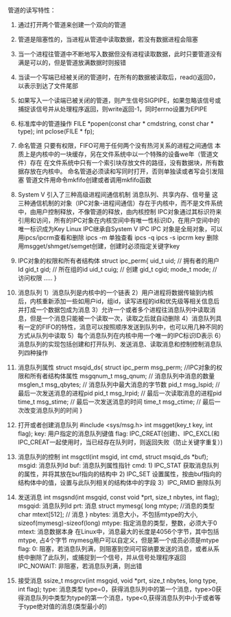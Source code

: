 管道的读写特性：
1. 通过打开两个管道来创建一个双向的管道
2. 管道是阻塞性的，当进程从管道中读取数据，若没有数据进程会阻塞
3. 当一个进程往管道中不断地写入数据但没有进程读取数据，此时只要管道没有满是可以的，但是管道放满数据时则报错
4. 当读一个写端已经被关闭的管道时，在所有的数据被读取后，read()返回0，以表示到达了文件尾部
5. 如果写入一个读端已被关闭的管道，则产生信号SIGPIPE，如果忽略该信号或捕捉该信号并从处理程序返回，则write返回-1，同时errno设置为EPIPE

6. 标准库中的管道操作
	FILE *popen(const char * cmdstring, const char * type);
	int pclose(FILE * fp);


7. 命名管道
	只要有权限，FIFO可用于任何两个没有热河关系的进程之间通信
	本质上是内核中的一块缓存，另在文件系统中以一个特殊的设备we年（管道文件）存在
	在文件系统中只有一个索引块存放文件的路径，没有数据块，所有数据存放在内核中。
	命名管道必须读和写同时打开，否则单独读或者写会引发阻塞
	管道文件用命令mkfifo创建或者调用mkfifo函数


8. System V 引入了三种高级进程间通信机制
	消息队列、共享内存、信号量
	这三种通信机制的对象（IPC对象-进程间通信）存在于内核中，而不是文件系统中，由用户控制释放，不像管道的释放，由内核控制
	IPC对象通过其标识符来引用和访问，所有的IPC对象在内核空间中有唯一性标识ID，在用户空间中的唯一标识成为Key
	Linux IPC继承自System V IPC
	IPC 对象是全局对象，可以用ipcs/ipcrm查看和删除
		ipcs -m 单独查看
		ipcs -q
		ipcs -s
		ipcrm key 删除
	用msgget/shmget/semget创建，创建时必须指定关键字key

9. IPC对象的权限和所有者结构体
struct ipc_perm{
	uid_t uid;	// 拥有者的用户Id
	gid_t gid;	// 所在组的id
	uid_t cuig;	// 创建
	gid_t cgid;
	mode_t mode;	// 访问权限
	.....
}

10. 消息队列
	1）消息队列是内核中的一个链表
	2）用户进程将数据传输到内核后，内核重新添加一些如用户id，组id，读写进程的id和优先级等相关信息后并打成一个数据包成为消息
	3）允许一个或者多个进程往消息队列中读取消息，但是一个消息只能被一个读取一次，读取之后就自动删除
	4）消息队列具有一定的FIFO的特性，消息可以按照顺序发送到队列中，也可以用几种不同的方式从队列中读取
	5）每个消息队列在内核中用一个唯一的IPC标识ID表示
	6）消息队列的实现包括创建和打开队列、发送消息、读取消息和控制控制消息队列四种操作

11. 消息队列属性
struct msqid_ds{
	struct ipc_perm msg_perm;	//IPC对象的权限和所有者结构体属性
	msgqnum_t msg_qnum;	// 消息队列中消息的数量
	msglen_t msg_qbytes;	// 消息队列中最大消息的字节数
	pid_t msg_lspid;	// 最后一次发送消息的进程pid
	pid_t msg_lrpid;	// 最后一次读取消息的进程pid
	time_t msg_stime;	// 最后一次发送消息的时间
	time_t msg_ctime;	// 最后一次改变消息队列的时间
}

12. 打开或者创建消息队列
	#include <sys/msg.h>
	int msgget(key_t key, int flag);
	key: 用户指定的消息队列键值
	flag: IPC_CREAT(创建)、IPC_EXCL(和IPC_CREAT一起使用时，当已经存在队列时，则返回失败（防止关键字重复）)

13. 消息队列的控制
	int msgctl(int msgid, int cmd, struct msqid_ds *buf);
	msgid: 消息队列Id
	buf: 消息队列属性指针
	cmd: 
		1) IPC_STAT 获取消息队列的属性，并将其放在buf指向的结构中
		2) IPC_SET 设置属性，按由buf指向的结构体中的值，设置与此队列相关的结构体中的字段
		3）IPC_RMID 删除队列

14. 发送消息
	int msgsnd(int msgqid, const void *prt, size_t nbytes, int flag);
	msgqid: 消息队列Id
	prt: 消息
		struct mymesg{
			long mtype;	//消息的类型
			char mtext[512]; // 消息
		}
	nbytes: 消息大小，不包括mtype的大小, sizeof(mymesg)-sizeof(long)
	mtype: 指定消息的类型，整数，必须大于0
	mtext: 消息数据本身
	在Linux中，消息最大的长度是4056个字节，其中包括mtype, 占4个字节
	mymesg用户可以自定义，但是第一个成员必须是mtype
	flag: 
		0: 阻塞，若消息队列满，则阻塞到空间可容纳要发送的消息，或者从系统中删除了此队列，或捕捉到一个信号，并从信号处理程序返回
		IPC_NOWAIT: 非阻塞，若消息队列满，则出错

15. 接受消息
	ssize_t msgrcv(int msgqid, void *prt, size_t nbytes, long type, int flag);
	type: 消息类型 type=0，获得消息队列中的第一个消息，type>0获得消息队列中类型为type的第一个消息，type<0,获得消息队列中小于或者等于type绝对值的消息(类型最小的)